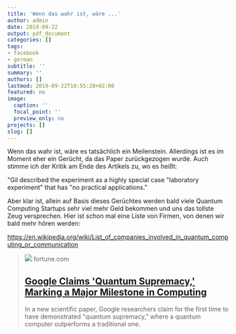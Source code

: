 ```yaml
---
title: 'Wenn das wahr ist, wäre ...'
author: admin
date: 2019-09-22
output: pdf_document
categories: []
tags:
- facebook
- german
subtitle: ''
summary: ''
authors: []
lastmod: 2019-09-22T10:55:28+02:00
featured: no
image:
  caption: ''
  focal_point: ''
  preview_only: no
projects: []
slug: []
---
```

Wenn das wahr ist, wäre es tatsächlich ein Meilenstein. Allerdings  ist es im Moment eher ein Gerücht, da das Paper zurückgezogen wurde. Auch stimme ich der Kritik am Ende des Artikels zu, wo es heißt:

"Gil described the experiment as a highly special case "laboratory experiment" that has "no practical applications."

Aber klar ist, allein auf Basis dieses Gerüchtes werden bald viele Quantum Computing Startups sehr viel mehr Geld bekommen und uns das tollste Zeug versprechen. Hier ist schon mal eine Liste von Firmen, von denen wir bald mehr hören werden:

https://en.wikipedia.org/wiki/List_of_companies_involved_in_quantum_computing_or_communication
> [![](https://content.fortune.com/wp-content/uploads/2019/09/GettyImages-1169427542.jpg?resize=1200,600)](https://fortune.com/2019/09/20/google-claims-quantum-supremacy/)
> fortune.com
> ## [Google Claims 'Quantum Supremacy,' Marking a Major Milestone in Computing](https://fortune.com/2019/09/20/google-claims-quantum-supremacy/)
>
>In a new scientific paper, Google researchers claim for the first time to have demonstrated "quantum supremacy," where a quantum computer outperforms a traditional one.

